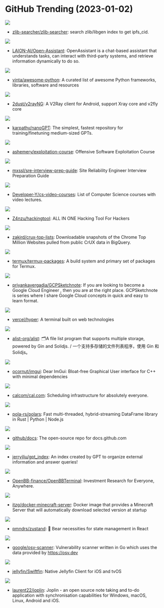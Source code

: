 # GitHub Trending (2023-01-02)

![](https://img.shields.io/badge/TypeScript-New%20186-green?style=flat-square&logo=appveyor)
- [zlib-searcher/zlib-searcher](https://github.com/zlib-searcher/zlib-searcher): search zlib/libgen index to get ipfs_cid.

![](https://img.shields.io/badge/Jupyter%20Notebook-New%20353-green?style=flat-square&logo=appveyor)
- [LAION-AI/Open-Assistant](https://github.com/LAION-AI/Open-Assistant): OpenAssistant is a chat-based assistant that understands tasks, can interact with third-party systems, and retrieve information dynamically to do so.

![](https://img.shields.io/badge/Python-New%20164-green?style=flat-square&logo=appveyor)
- [vinta/awesome-python](https://github.com/vinta/awesome-python): A curated list of awesome Python frameworks, libraries, software and resources

![](https://img.shields.io/badge/Kotlin-New%2035-green?style=flat-square&logo=appveyor)
- [2dust/v2rayNG](https://github.com/2dust/v2rayNG): A V2Ray client for Android, support Xray core and v2fly core

![](https://img.shields.io/badge/Python-New%20349-green?style=flat-square&logo=appveyor)
- [karpathy/nanoGPT](https://github.com/karpathy/nanoGPT): The simplest, fastest repository for training/finetuning medium-sized GPTs.

![](https://img.shields.io/badge/Python-New%2092-green?style=flat-square&logo=appveyor)
- [ashemery/exploitation-course](https://github.com/ashemery/exploitation-course): Offensive Software Exploitation Course

![](https://img.shields.io/badge/none-New%2064-green?style=flat-square&logo=appveyor)
- [mxssl/sre-interview-prep-guide](https://github.com/mxssl/sre-interview-prep-guide): Site Reliability Engineer Interview Preparation Guide

![](https://img.shields.io/badge/none-New%20122-green?style=flat-square&logo=appveyor)
- [Developer-Y/cs-video-courses](https://github.com/Developer-Y/cs-video-courses): List of Computer Science courses with video lectures.

![](https://img.shields.io/badge/Python-New%20410-green?style=flat-square&logo=appveyor)
- [Z4nzu/hackingtool](https://github.com/Z4nzu/hackingtool): ALL IN ONE Hacking Tool For Hackers

![](https://img.shields.io/badge/Python-New%2059-green?style=flat-square&logo=appveyor)
- [zakird/crux-top-lists](https://github.com/zakird/crux-top-lists): Downloadable snapshots of the Chrome Top Million Websites pulled from public CrUX data in BigQuery.

![](https://img.shields.io/badge/Shell-New%2018-green?style=flat-square&logo=appveyor)
- [termux/termux-packages](https://github.com/termux/termux-packages): A build system and primary set of packages for Termux.

![](https://img.shields.io/badge/none-New%2031-green?style=flat-square&logo=appveyor)
- [priyankavergadia/GCPSketchnote](https://github.com/priyankavergadia/GCPSketchnote): If you are looking to become a Google Cloud Engineer , then you are at the right place. GCPSketchnote is series where I share Google Cloud concepts in quick and easy to learn format.

![](https://img.shields.io/badge/TypeScript-New%2023-green?style=flat-square&logo=appveyor)
- [vercel/hyper](https://github.com/vercel/hyper): A terminal built on web technologies

![](https://img.shields.io/badge/Go-New%20121-green?style=flat-square&logo=appveyor)
- [alist-org/alist](https://github.com/alist-org/alist): 🗂️A file list program that supports multiple storage, powered by Gin and Solidjs. / 一个支持多存储的文件列表程序，使用 Gin 和 Solidjs。

![](https://img.shields.io/badge/C%2B%2B-New%2062-green?style=flat-square&logo=appveyor)
- [ocornut/imgui](https://github.com/ocornut/imgui): Dear ImGui: Bloat-free Graphical User interface for C++ with minimal dependencies

![](https://img.shields.io/badge/TypeScript-New%2074-green?style=flat-square&logo=appveyor)
- [calcom/cal.com](https://github.com/calcom/cal.com): Scheduling infrastructure for absolutely everyone.

![](https://img.shields.io/badge/Rust-New%20172-green?style=flat-square&logo=appveyor)
- [pola-rs/polars](https://github.com/pola-rs/polars): Fast multi-threaded, hybrid-streaming DataFrame library in Rust | Python | Node.js

![](https://img.shields.io/badge/JavaScript-New%2034-green?style=flat-square&logo=appveyor)
- [github/docs](https://github.com/github/docs): The open-source repo for docs.github.com

![](https://img.shields.io/badge/Python-New%2050-green?style=flat-square&logo=appveyor)
- [jerryjliu/gpt_index](https://github.com/jerryjliu/gpt_index): An index created by GPT to organize external information and answer queries!

![](https://img.shields.io/badge/Python-New%2031-green?style=flat-square&logo=appveyor)
- [OpenBB-finance/OpenBBTerminal](https://github.com/OpenBB-finance/OpenBBTerminal): Investment Research for Everyone, Anywhere.

![](https://img.shields.io/badge/Shell-New%2032-green?style=flat-square&logo=appveyor)
- [itzg/docker-minecraft-server](https://github.com/itzg/docker-minecraft-server): Docker image that provides a Minecraft Server that will automatically download selected version at startup

![](https://img.shields.io/badge/TypeScript-New%2038-green?style=flat-square&logo=appveyor)
- [pmndrs/zustand](https://github.com/pmndrs/zustand): 🐻 Bear necessities for state management in React

![](https://img.shields.io/badge/Go-New%20147-green?style=flat-square&logo=appveyor)
- [google/osv-scanner](https://github.com/google/osv-scanner): Vulnerability scanner written in Go which uses the data provided by https://osv.dev

![](https://img.shields.io/badge/Swift-New%2015-green?style=flat-square&logo=appveyor)
- [jellyfin/Swiftfin](https://github.com/jellyfin/Swiftfin): Native Jellyfin Client for iOS and tvOS

![](https://img.shields.io/badge/TypeScript-New%2043-green?style=flat-square&logo=appveyor)
- [laurent22/joplin](https://github.com/laurent22/joplin): Joplin - an open source note taking and to-do application with synchronisation capabilities for Windows, macOS, Linux, Android and iOS.

